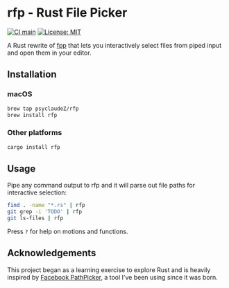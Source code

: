 # rfp - Rust File Picker

[![CI main](https://github.com/psyclaudeZ/rfp/actions/workflows/ci.yml/badge.svg)](https://github.com/psyclaudeZ/rfp/actions/workflows/ci.yml) [![License: MIT](https://img.shields.io/badge/License-MIT-yellow.svg)](https://opensource.org/licenses/MIT)

A Rust rewrite of [fpp](https://github.com/facebook/PathPicker) that lets you interactively select files from piped input and open them in your editor.

## Installation

### macOS

```bash
brew tap psyclaudeZ/rfp
brew install rfp
```

### Other platforms

```bash
cargo install rfp
```

## Usage

Pipe any command output to rfp and it will parse out file paths for interactive selection:

```bash
find . -name "*.rs" | rfp
git grep -i 'TODO' | rfp
git ls-files | rfp
```

Press `?` for help on motions and functions.

## Acknowledgements

This project began as a learning exercise to explore Rust and is heavily inspired by [Facebook PathPicker](https://github.com/facebook/PathPicker/), a tool I've been using since it was born.
